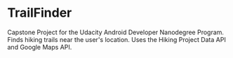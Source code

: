# TrailFinder
Capstone Project for the Udacity Android Developer Nanodegree Program. Finds hiking trails near the user's location. Uses the Hiking Project Data API and Google Maps API.
